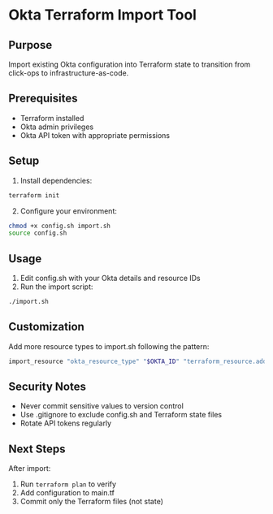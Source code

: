 # Okta Terraform Import Tool

## Purpose
Import existing Okta configuration into Terraform state to transition from click-ops to infrastructure-as-code.

## Prerequisites
- Terraform installed
- Okta admin privileges
- Okta API token with appropriate permissions

## Setup
1. Install dependencies:
```bash
terraform init
```

2. Configure your environment:
```bash
chmod +x config.sh import.sh
source config.sh
```

## Usage
1. Edit config.sh with your Okta details and resource IDs
2. Run the import script:
```bash
./import.sh
```

## Customization
Add more resource types to import.sh following the pattern:
```bash
import_resource "okta_resource_type" "$OKTA_ID" "terraform_resource.address"
```

## Security Notes
- Never commit sensitive values to version control
- Use .gitignore to exclude config.sh and Terraform state files
- Rotate API tokens regularly

## Next Steps
After import:
1. Run `terraform plan` to verify
2. Add configuration to main.tf
3. Commit only the Terraform files (not state)
